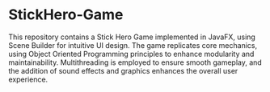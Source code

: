 # StickHero-Game
This repository contains a Stick Hero Game implemented in JavaFX, using Scene Builder for intuitive UI design. The game replicates core mechanics, using Object Oriented Programming principles to enhance modularity and maintainability. Multithreading is employed to ensure smooth gameplay, and the addition of sound effects and graphics enhances the overall user experience.
